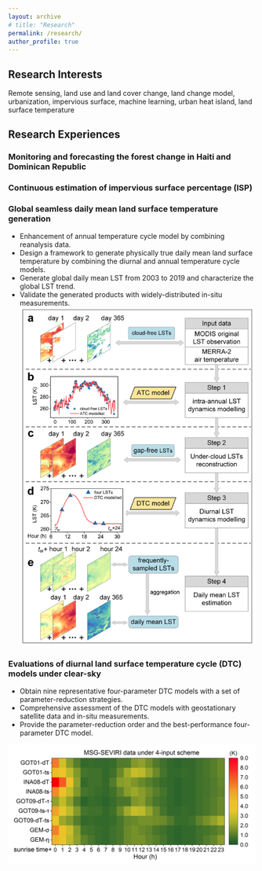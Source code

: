 ```yaml
---
layout: archive
# title: "Research"
permalink: /research/
author_profile: true
---
```


## Research Interests

Remote sensing, land use and land cover change, land change model, urbanization, impervious surface, machine learning, urban heat island, land surface temperature

## Research Experiences
### Monitoring and forecasting the forest change in Haiti and Dominican Republic 


### Continuous estimation of impervious surface percentage (ISP)


### Global seamless daily mean land surface temperature generation
* Enhancement of annual temperature cycle model by combining reanalysis data.
* Design a framework to generate physically true daily mean land surface temperature by combining the diurnal and annual temperature cycle models.
* Generate global daily mean LST from 2003 to 2019 and characterize the global LST trend.
* Validate the generated products with widely-distributed in-situ measurements. 
![4 input validation](/images/2021_daily_mean_LST_framework.jpg)


### Evaluations of diurnal land surface temperature cycle (DTC) models under clear-sky	
* Obtain nine representative four-parameter DTC models with a set of parameter-reduction strategies.
* Comprehensive assessment of the DTC models with geostationary satellite data and in-situ measurements.
* Provide the parameter-reduction order and the best-performance four-parameter DTC model.

![4 input validation](/images/Fig9_MSG-SEVIRI_four_points.png)









